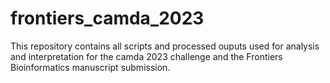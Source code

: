 # frontiers_camda_2023
 This repository contains all scripts and processed ouputs used for analysis and interpretation for the camda 2023 challenge and the Frontiers Bioinformatics manuscript submission.
